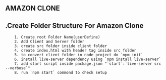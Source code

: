 ## AMAZON CLONE

## .Create Folder Structure For Amazon Clone
        1. Create root Folder Name(userDefine)
        2. Add Client and Server folder
        3. create src folder inside client folder
        4. create index.html with header tag inside src folder
        5. to convert client folder in node project do `npm init`
        6. install live-server dependency using `npm install live-server`
        7. add start script inside package.json "`start`:`live-server src --verbose`"
        8. run `npm start` commond to check setup
